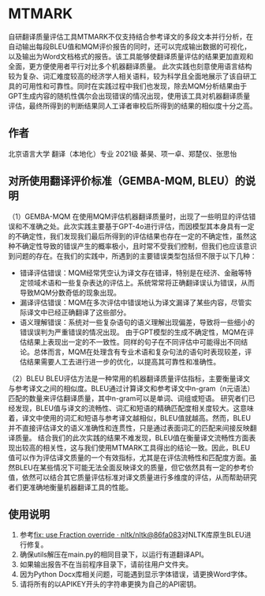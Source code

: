 # MTMARK
自研翻译质量评估工具MTMARK不仅支持结合参考译文的多段文本并行分析，在自动输出每段BLEU值和MQM评价报告的同时，还可以完成输出数据的可视化，以及输出为Word文档格式的报告。该工具能够使翻译质量评估的结果更加直观和全面，更方便使用者平行对比多个机器翻译质量。
此次实践也刻意使用语言结构较为复杂、词汇难度较高的经济学人相关语料，较为科学且全面地展示了该自研工具的可用性和可靠性。同时在实践过程中我们也发现，除去MQM分析结果由于GPT生成内容的随机性偶尔会出现错误的情况出现，使用该工具对机器翻译质量评估，最终所得到的判断结果同人工译者审校后所得到的结果的相似度十分之高。

## 作者
北京语言大学 翻译（本地化）专业 2021级 綦昊、项一卓、郑楚仪、张思怡

## 对所使用翻译评价标准（GEMBA-MQM, BLEU）的说明
（1）GEMBA-MQM
在使用MQM评估机器翻译质量时，出现了一些明显的评估错误和不准确之处。此次实践主要基于GPT-4o进行评估，而因模型其本身具有一定的不确定性，我们发现我们最后所得到的评估结果也存在一定的不确定性，虽然这种不确定性导致的错误产生的概率极小，且时常不受我们控制，但我们也应该意识到问题的存在。在我们的实践中，所遇到的主要错误类型包括但不限于以下几种：
- 错译评估错误：MQM经常凭空认为译文存在错译，特别是在经济、金融等特定领域术语和一些复杂表达的评估上。系统常常将正确翻译误认为错误，从而导致MQM分数奇低的现象出现。
- 漏译评估错误：MQM在多次评估中错误地认为译文漏译了某些内容，尽管实际译文中已经正确翻译了这些部分。
- 语义理解错误：系统对一些复杂语句的语义理解出现偏差，导致将一些细小的错误误判为严重错误的情况出现。
由于GPT模型的生成不确定性，MQM在评估结果上表现出一定的不一致性。同样的句子在不同评估中可能得出不同结论。总体而言，MQM在处理含有专业术语和复杂句法的语句时表现较差，评估结果需要人工去进行进一步的优化，以提高其可靠性和准确性。

（2）BLEU
BLEU评估方法是一种常用的机器翻译质量评估指标，主要衡量译文与参考译文之间的相似度。BLEU通过计算译文和参考译文中n-gram（n元语法）匹配的数量来评估翻译质量，其中n-gram可以是单词、词组或短语。
研究者们已经发现，BLEU值与译文的流畅性、词汇和短语的精确匹配度相关度较大。这意味着，译文中使用的词汇和短语与参考译文越相似，BLEU值就越高。然而，BLEU并不直接评估译文的语义准确性和连贯性，只是通过表面词汇的匹配来间接反映翻译质量。
结合我们的此次实践的结果不难发现，BLEU值在衡量译文流畅性方面表现出较高的相关性，这与我们使用MTMARK工具得出的结论一致。因此，BLEU值可以作为评估译文质量的一个有效指标，尤其是在评估流畅性和匹配度方面。虽然BLEU在某些情况下可能无法全面反映译文的质量，但它依然具有一定的参考价值，依然可以结合其它质量评估标准对译文质量进行多维度的评估，从而帮助研究者们更准确地衡量机器翻译工具的性能。

## 使用说明
1.	参考[fix: use Fraction override · nltk/nltk@86fa083](https://github.com/nltk/nltk/commit/86fa0832f0f4b366f96867f59ae05d744d68b513)对NLTK库原生BLEU进行修复。
2.	确保utils解压在main.py的相同目录下，以运行有道翻译API。
3.	如果输出报告不在当前程序目录下，请前往用户文件夹。
4.	因为Python Docx库相关问题，可能遇到显示字体错误，请更换Word字体。
5.	请将所有的以APIKEY开头的字符串更换为自己的API密钥。
